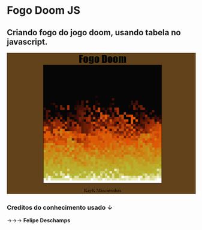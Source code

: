 # Fogo Doom JS
## Criando fogo do jogo doom, usando tabela no javascript.

![Gif Doom](https://github.com/KsmKayk/Fogo-Doom/blob/master/Projeto%20Fogo%20Doom/Gif%20de%20funcionamento.gif)

### Creditos do conhecimento usado ↓
→→→ **Felipe Deschamps**
